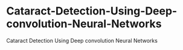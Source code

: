 # Cataract-Detection-Using-Deep-convolution-Neural-Networks
Cataract Detection Using Deep convolution Neural Networks
